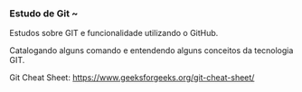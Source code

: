 ### Estudo de Git ~

Estudos sobre GIT e funcionalidade utilizando o GitHub.

Catalogando alguns comando e entendendo alguns conceitos da tecnologia GIT.

Git Cheat Sheet: https://www.geeksforgeeks.org/git-cheat-sheet/

